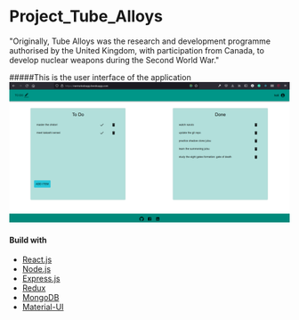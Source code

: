 # Project_Tube_Alloys

"Originally, Tube Alloys was the research and development programme authorised by the United Kingdom, with participation from Canada, to develop nuclear weapons during the Second World War."

#####This is the user interface of the application
![User interface](https://github.com/nermoo/Project_Tube_Alloys/blob/main/client/src/images/Screenshot%20(86).png?raw=true)

#### Build with
* [React.js](https://reactjs.org/)
* [Node.js](nodejs.dev/)
* [Express.js](http://expressjs.com/)
* [Redux](redux.js.org/)
* [MongoDB](https://www.mongodb.com)
* [Material-UI](https://mui.com/)